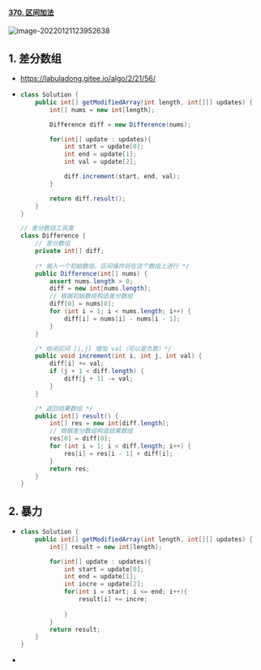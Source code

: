 #### [370. 区间加法](https://leetcode-cn.com/problems/range-addition/)

![image-20220121123952638](https://raw.githubusercontent.com/TWDH/Leetcode-From-Zero/pictures/img/image-20220121123952638.png)

## 1. 差分数组

- https://labuladong.gitee.io/algo/2/21/56/

- ```java
  class Solution {
      public int[] getModifiedArray(int length, int[][] updates) {
          int[] nums = new int[length];
  
          Difference diff = new Difference(nums);
  
          for(int[] update : updates){
              int start = update[0];
              int end = update[1];
              int val = update[2];
  
              diff.increment(start, end, val);
          }
  
          return diff.result();
      }
  }
  
  // 差分数组工具类
  class Difference {
      // 差分数组
      private int[] diff;
      
      /* 输入一个初始数组，区间操作将在这个数组上进行 */
      public Difference(int[] nums) {
          assert nums.length > 0;
          diff = new int[nums.length];
          // 根据初始数组构造差分数组
          diff[0] = nums[0];
          for (int i = 1; i < nums.length; i++) {
              diff[i] = nums[i] - nums[i - 1];
          }
      }
  
      /* 给闭区间 [i,j] 增加 val（可以是负数）*/
      public void increment(int i, int j, int val) {
          diff[i] += val;
          if (j + 1 < diff.length) {
              diff[j + 1] -= val;
          }
      }
  
      /* 返回结果数组 */
      public int[] result() {
          int[] res = new int[diff.length];
          // 根据差分数组构造结果数组
          res[0] = diff[0];
          for (int i = 1; i < diff.length; i++) {
              res[i] = res[i - 1] + diff[i];
          }
          return res;
      }
  }
  ```

## 2. 暴力

- ```java
  class Solution {
      public int[] getModifiedArray(int length, int[][] updates) {
          int[] result = new int[length];
  
          for(int[] update : updates){
              int start = update[0];
              int end = update[1];
              int incre = update[2];
              for(int i = start; i <= end; i++){
                  result[i] += incre;
                  
              }
          }
          return result;
      }
  }
  ```

- 